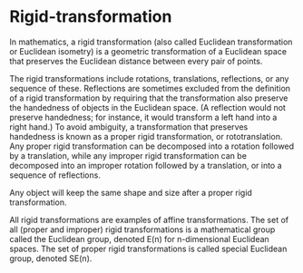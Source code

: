 
# Rigid-transformation

In mathematics, a rigid transformation (also called Euclidean transformation or Euclidean isometry) is a geometric transformation of a Euclidean space that preserves the Euclidean distance between every pair of points.

The rigid transformations include rotations, translations, reflections, or any sequence of these. Reflections are sometimes excluded from the definition of a rigid transformation by requiring that the transformation also preserve the handedness of objects in the Euclidean space. (A reflection would not preserve handedness; for instance, it would transform a left hand into a right hand.) To avoid ambiguity, a transformation that preserves handedness is known as a proper rigid transformation, or rototranslation. Any proper rigid transformation can be decomposed into a rotation followed by a translation, while any improper rigid transformation can be decomposed into an improper rotation followed by a translation, or into a sequence of reflections.

Any object will keep the same shape and size after a proper rigid transformation.

All rigid transformations are examples of affine transformations. The set of all (proper and improper) rigid transformations is a mathematical group called the Euclidean group, denoted E(n) for n-dimensional Euclidean spaces. The set of proper rigid transformations is called special Euclidean group, denoted SE(n).

